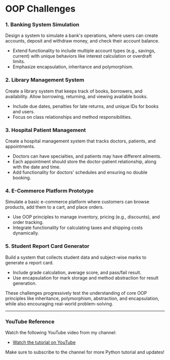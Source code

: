 # OOP Challenges

### **1. Banking System Simulation**
Design a system to simulate a bank's operations, where users can create accounts, deposit and withdraw money, and check their account balance.  
- Extend functionality to include multiple account types (e.g., savings, current) with unique behaviors like interest calculation or overdraft limits.
- Emphasize encapsulation, inheritance and polymorphism.

### **2. Library Management System**
Create a library system that keeps track of books, borrowers, and availability. Allow borrowing, returning, and viewing available books.
- Include due dates, penalties for late returns, and unique IDs for books and users.
- Focus on class relationships and method responsibilities.

### **3. Hospital Patient Management**
Create a hospital management system that tracks doctors, patients, and appointments.  
- Doctors can have specialties, and patients may have different ailments.
- Each appointment should store the doctor-patient relationship, along with the date and time.
- Add functionality for doctors' schedules and ensuring no double booking.

### **4. E-Commerce Platform Prototype**
Simulate a basic e-commerce platform where customers can browse products, add them to a cart, and place orders.  
- Use OOP principles to manage inventory, pricing (e.g., discounts), and order tracking.
- Integrate functionality for calculating taxes and shipping costs dynamically.

### **5. Student Report Card Generator**
Build a system that collects student data and subject-wise marks to generate a report card.
- Include grade calculation, average score, and pass/fail result.
- Use encapsulation for mark storage and method abstraction for result generation.

These challenges progressively test the understanding of core OOP principles like inheritance, polymorphism, abstraction, and encapsulation, while also encouraging real-world problem-solving.

---
### **YouTube Reference**
Watch the following YouTube video from my channel:
- [Watch the tutorial on YouTube](https://www.youtube.com/watch?v=F_8vYeu7ORU)


 Make sure to subscribe to the channel for more Python tutorial and updates!
